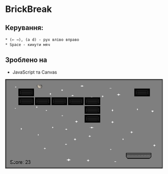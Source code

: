 ﻿# BrickBreak
## Керування:
 	* (← →), (a d) - рух вліво вправо
	* Space - кинути мяч

## Зроблено на
 * JavaScript та Canvas

![](readme/img1.jpg)